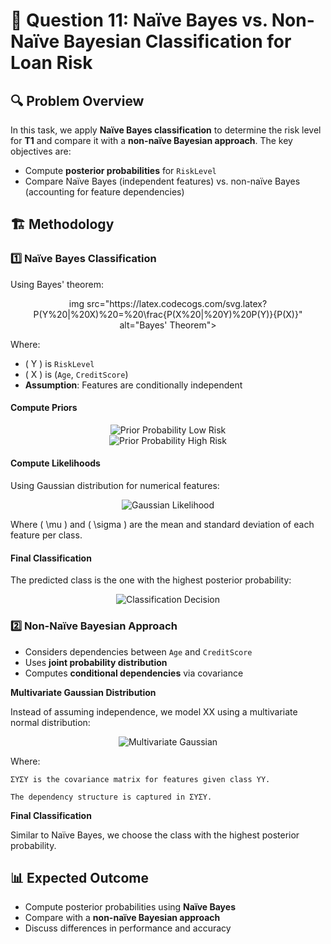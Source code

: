 # 📌 Question 11: Naïve Bayes vs. Non-Naïve Bayesian Classification for Loan Risk

## 🔍 Problem Overview
In this task, we apply **Naïve Bayes classification** to determine the risk level for **T1** and compare it with a **non-naïve Bayesian approach**. The key objectives are:
- Compute **posterior probabilities** for `RiskLevel`
- Compare Naïve Bayes (independent features) vs. non-naïve Bayes (accounting for feature dependencies)

## 🏗️ Methodology
### 1️⃣ Naïve Bayes Classification
Using Bayes' theorem:
<div align="center"> 
  img src="https://latex.codecogs.com/svg.latex?P(Y%20|%20X)%20=%20\frac{P(X%20|%20Y)%20P(Y)}{P(X)}" alt="Bayes' Theorem">
</div>

Where:
- \( Y \) is `RiskLevel`
- \( X \) is (`Age`, `CreditScore`)
- **Assumption**: Features are conditionally independent

#### **Compute Priors**
<div align="center">
  <img src="https://latex.codecogs.com/svg.latex?P(\text{Low%20Risk})%20=%20\frac{\#(\text{Low%20Risk})}{\text{Total%20Samples}}" alt="Prior Probability Low Risk">
</div>

<div align="center">
  <img src="https://latex.codecogs.com/svg.latex?P(\text{High%20Risk})%20=%20\frac{\#(\text{High%20Risk})}{\text{Total%20Samples}}" alt="Prior Probability High Risk">
</div>

#### **Compute Likelihoods**
Using Gaussian distribution for numerical features:
<div align="center">
  <img src="https://latex.codecogs.com/svg.latex?P(X_i%20|%20Y)%20=%20\frac{1}{\sqrt{2\pi%20\sigma^2}}%20e^{- \frac{(X_i - \mu)^2}{2 \sigma^2}}" alt="Gaussian Likelihood">
</div>

Where \( \mu \) and \( \sigma \) are the mean and standard deviation of each feature per class.

#### **Final Classification**
The predicted class is the one with the highest posterior probability:
<div align="center">
  <img src="https://latex.codecogs.com/svg.latex?\hat{Y}%20=%20\arg\max_Y%20P(Y%20|%20X)" alt="Classification Decision">
</div>

### 2️⃣ Non-Naïve Bayesian Approach
- Considers dependencies between `Age` and `CreditScore`
- Uses **joint probability distribution**
- Computes **conditional dependencies** via covariance

**Multivariate Gaussian Distribution**

Instead of assuming independence, we model XX using a multivariate normal distribution:
<div align="center">
  <img src="https://latex.codecogs.com/svg.latex?P(X%20|%20Y)%20=%20\frac{1}{(2\pi)^{n/2}|\Sigma_Y|^{1/2}}e^{-\frac{1}{2}(X-\mu_Y)^T\Sigma_Y^{-1}(X-\mu_Y)}" alt="Multivariate Gaussian">
</div>

Where:

    ΣYΣY​ is the covariance matrix for features given class YY.

    The dependency structure is captured in ΣYΣY​.

**Final Classification**

Similar to Naïve Bayes, we choose the class with the highest posterior probability.

## 📊 Expected Outcome
- Compute posterior probabilities using **Naïve Bayes**
- Compare with a **non-naïve Bayesian approach**
- Discuss differences in performance and accuracy
